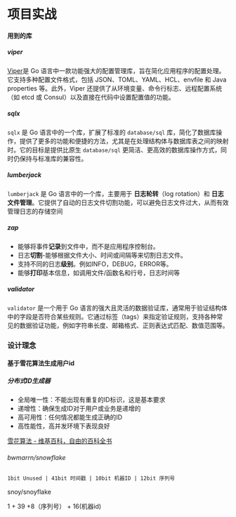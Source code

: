 # 项目实战



#### 用到的库

##### viper

[Viper](https://github.com/spf13/viper)是 Go 语言中一款功能强大的配置管理库，旨在简化应用程序的配置处理。它支持多种配置文件格式，包括 JSON、TOML、YAML、HCL、envfile 和 Java properties 等。此外，Viper 还提供了从环境变量、命令行标志、远程配置系统（如 etcd 或 Consul）以及直接在代码中设置配置值的功能。

##### sqlx

`sqlx` 是 Go 语言中的一个库，扩展了标准的 `database/sql` 库，简化了数据库操作，提供了更多的功能和便捷的方法，尤其是在处理结构体与数据库表之间的映射时。它的目标是提供比原生 `database/sql` 更简洁、更高效的数据库操作方式，同时仍保持与标准库的兼容性。

##### lumberjack

`lumberjack` 是 Go 语言中的一个库，主要用于 **日志轮转**（log rotation）和 **日志文件管理**。它提供了自动的日志文件切割功能，可以避免日志文件过大，从而有效管理日志的存储空间

##### zap

- 能够将事件**记录**到文件中，而不是应用程序控制台。
- 日志**切割**-能够根据文件大小、时间或间隔等来切割日志文件。
- 支持不同的日志**级别**。例如INFO，DEBUG，ERROR等。
- 能够**打印**基本信息，如调用文件/函数名和行号，日志时间等

##### validator

`validator` 是一个用于 Go 语言的强大且灵活的数据验证库，通常用于验证结构体中的字段是否符合某些规则。它通过标签（tags）来指定验证规则，支持各种常见的数据验证功能，例如字符串长度、邮箱格式、正则表达式匹配、数值范围等。



### 设计理念



#### 基于雪花算法生成用户id

##### 分布式ID生成器

- 全局唯一性：不能出现有重复的ID标识，这是基本要求
- 递增性：确保生成ID对于用户或业务是递增的
- 高可用性：任何情况都能生成正确的ID
- 高性能性，高并发环境下表现良好

[雪花算法 - 维基百科，自由的百科全书](https://zh.wikipedia.org/wiki/雪花算法)

###### bwmarrn/snowflake

```txt
1bit Unused | 41bit 时间戳 | 10bit 机器ID | 12bit 序列号
```

snoy/snoyflake

1 + 39 +8（序列号） + 16(机器id)
